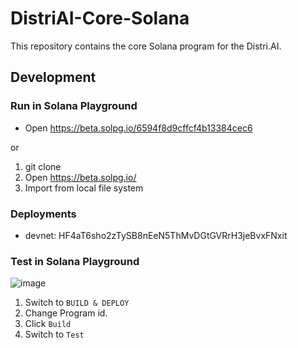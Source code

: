 # DistriAI-Core-Solana
This repository contains the core Solana program for the Distri.AI.

## Development
### Run in Solana Playground
- Open https://beta.solpg.io/6594f8d9cffcf4b13384cec6

or

1. git clone
1. Open https://beta.solpg.io/
1. Import from local file system

### Deployments
- devnet: HF4aT6sho2zTySB8nEeN5ThMvDGtGVRrH3jeBvxFNxit

### Test in Solana Playground
![image](https://github.com/distri-group/DistriAI-Core-Solana/assets/96568736/a0976a48-694d-4f69-9d64-834901943ab8)

1. Switch to `BUILD & DEPLOY`
1. Change Program id.
1. Click `Build`
1. Switch to `Test`
